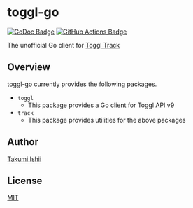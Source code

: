 toggl-go
====

[![GoDoc Badge]][GoDoc] [![GitHub Actions Badge]][GitHub Actions]

The unofficial Go client for [Toggl Track](https://developers.track.toggl.com/)

## Overview

toggl-go currently provides the following packages.

* `toggl`
  * This package provides a Go client for Toggl API v9
* `track`
  * This package provides utilities for the above packages

## Author

[Takumi Ishii](https://github.com/ta9mi141)

## License

[MIT](https://github.com/ta9mi141/toggl-go/blob/master/LICENSE)

[GoDoc]: https://pkg.go.dev/github.com/ta9mi141/toggl-go
[GoDoc Badge]: https://pkg.go.dev/badge/github.com/ta9mi141/toggl-go.svg
[GitHub Actions]: https://github.com/ta9mi141/toggl-go/actions/workflows/test.yml
[GitHub Actions Badge]: https://github.com/ta9mi141/toggl-go/actions/workflows/test.yml/badge.svg
